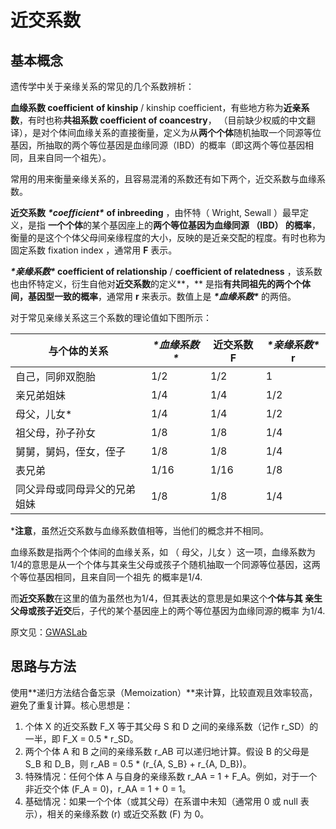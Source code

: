 # 近交系数

## 基本概念

遗传学中关于亲缘关系的常见的几个系数辨析：

**血缘系数 coefficient** **of kinship** / kinship coefficient，有些地方称为**近亲系数**，有时也称**共祖系数 coefficient of coancestry**， （目前缺少权威的中文翻译），是对个体间血缘关系的直接衡量，定义为从**两个个体**随机抽取一个同源等位基因，所抽取的两个等位基因是血缘同源（IBD）的概率（即这两个等位基因相同，且来自同一个祖先）。

常用的用来衡量亲缘关系的，且容易混淆的系数还有如下两个，近交系数与血缘系数。

**近交系数** ***\*coefficient\**** **of inbreeding** ，由怀特（ Wright, Sewall ）最早定义，是指 **一个个体**的某个基因座上的**两个等位基因为血缘同源 （IBD） 的概率**，衡量的是这个个体父母间亲缘程度的大小，反映的是近亲交配的程度。有时也称为固定系数 fixation index ，通常用 **F** 表示。

***\*亲缘系数\** coefficient of relationship** / **coefficient of relatedness** ，该系数也由怀特定义，衍生自他对**近交系数**的定义**，** 是指**有共同祖先的两个个体间，基因型一致的概率**，通常用 **r** 来表示。数值上是 ***\*血缘系数\**** 的两倍。

对于常见亲缘关系这三个系数的理论值如下图所示：

| 与个体的**关系**             | ***\*血缘系数\**** | **近交系数** F | ***\*亲缘系数\**** r |
| ---------------------------- | ------------------ | -------------- | -------------------- |
| 自己，同卵双胞胎             | 1/2                | 1/2            | 1                    |
| 亲兄弟姐妹                   | 1/4                | 1/4            | 1/2                  |
| 母父，儿女*                  | 1/4                | 1/4            | 1/2                  |
| 祖父母，孙子孙女             | 1/8                | 1/8            | 1/4                  |
| 舅舅，舅妈，侄女，侄子       | 1/8                | 1/8            | 1/4                  |
| 表兄弟                       | 1/16               | 1/16           | 1/8                  |
| 同父异母或同母异父的兄弟姐妹 | 1/8                | 1/8            | 1/4                  |

***注意**，虽然近交系数与血缘系数值相等，当他们的概念并不相同。

血缘系数是指两个个体间的血缘关系，如 （ 母父，儿女 ）这一项，血缘系数为1/4的意思是从一个个体与其亲生父母或孩子个随机抽取一个同源等位基因，这两个等位基因相同，且来自同一个祖先 的概率是1/4.

而**近交系数**在这里的值为虽然也为1/4，但其表达的意思是如果这个**个体与其 亲生父母或孩子近交**后，子代的某个基因座上的两个等位基因为血缘同源的概率 为1/4.

原文见：[GWASLab](https://gwaslab.org/2021/05/22/coefficient-of-kinship-inbreeding-relationship/)

## 思路与方法

使用**递归方法结合备忘录（Memoization）**来计算，比较直观且效率较高，避免了重复计算。核心思想是：

1. 个体 X 的近交系数 F_X 等于其父母 S 和 D 之间的亲缘系数（记作 r_SD）的一半，即 F_X = 0.5 * r_SD。
2. 两个个体 A 和 B 之间的亲缘系数 r_AB 可以递归地计算。假设 B 的父母是 S_B 和 D_B，则 r_AB = 0.5 * (r_{A, S_B} + r_{A, D_B})。
3. 特殊情况：任何个体 A 与自身的亲缘系数 r_AA = 1 + F_A。例如，对于一个非近交个体 (F_A = 0)，r_AA = 1 + 0 = 1。
4. 基础情况：如果一个个体（或其父母）在系谱中未知（通常用 0 或 null 表示），相关的亲缘系数 (r) 或近交系数 (F) 为 0。
